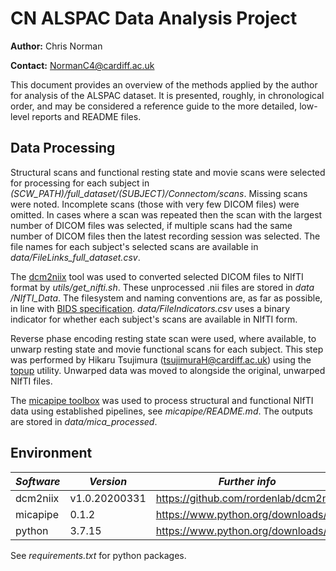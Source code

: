 # CN ALSPAC Data Analysis Project

**Author:** Chris Norman

**Contact:** NormanC4@cardiff.ac.uk

This document provides an overview of the methods applied by the author for analysis of the ALSPAC dataset. It is presented, roughly, in chronological order, and may be considered a reference guide to the more detailed, low-level reports and README files.

## Data Processing

Structural scans and functional resting state and movie scans were selected for processing for each subject in *(SCW_PATH)/full_dataset/(SUBJECT)/Connectom/scans*. Missing scans were noted. Incomplete scans (those with very few DICOM files) were omitted. In cases where a scan was repeated then the scan with the largest number of DICOM files was selected, if multiple scans had the same number of DICOM files then the latest recording session was selected. The file names for each subject's selected scans are available in *data/FileLinks_full_dataset.csv*.

The [dcm2niix](https://github.com/rordenlab/dcm2niix) tool was used to converted selected DICOM files to NIfTI format by *utils/get_nifti.sh*. These unprocessed .nii files are stored in *data /NIfTI_Data*. The filesystem and naming conventions are, as far as possible, in line with [BIDS specification](https://bids-specification.readthedocs.io/en/stable/). *data/FileIndicators.csv* uses a binary indicator for whether each subject's scans are available in NIfTI form.

Reverse phase encoding resting state scan were used, where available, to unwarp resting state and movie functional scans for each subject. This step was performed by Hikaru Tsujimura (tsujimuraH@cardiff.ac.uk) using the [topup](https://fsl.fmrib.ox.ac.uk/fsl/fslwiki/topup/TopupUsersGuide/) utility. Unwarped data was moved to alongside the original, unwarped NIfTI files.

The [micapipe toolbox](https://micapipe.readthedocs.io/en/latest/pages/01.whatyouneed/index.html) was used to process structural and functional NIfTI data using established pipelines, see *micapipe/README.md*. The outputs are stored in *data/mica_processed*.

## Environment ##
| *Software* | *Version*     | *Further info* |
|------------|---------------|----------------|
| dcm2niix   | v1.0.20200331 | https://github.com/rordenlab/dcm2niix |
| micapipe   | 0.1.2         | https://www.python.org/downloads/ |
| python     | 3.7.15        | https://www.python.org/downloads/ |

See *requirements.txt* for python packages.